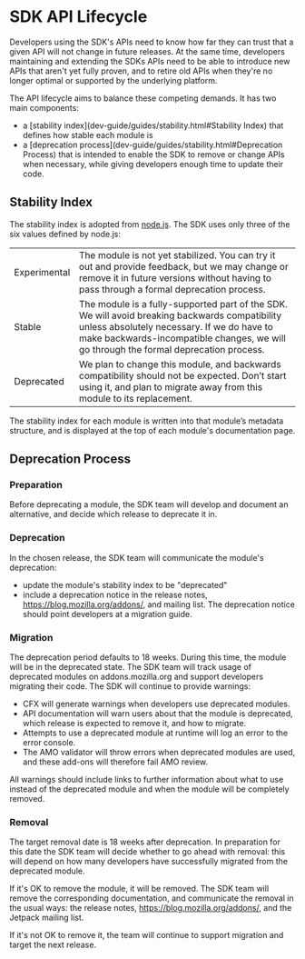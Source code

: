 # SDK API Lifecycle #

Developers using the SDK's APIs need to know how far they can trust that
a given API will not change in future releases. At the same time, developers
maintaining and extending the SDKs APIs need to be able to introduce new
APIs that aren't yet fully proven, and to retire old APIs when they're
no longer optimal or supported by the underlying platform.

The API lifecycle aims to balance these competing demands. It has two
main components:

* a [stability index](dev-guide/guides/stability.html#Stability Index)
that defines how stable each module is
* a [deprecation process](dev-guide/guides/stability.html#Deprecation Process)
that is intended to enable the SDK to remove or change APIs when necessary,
while giving developers enough time to update their code.

## Stability Index ##

The stability index is adopted from
[node.js](http://nodejs.org/api/documentation.html#documentation_stability_index).
The SDK uses only three of the six values defined by node.js:

<table>
  <tr>
    <td>Experimental</td>
    <td>The module is not yet stabilized.
You can try it out and provide feedback, but we may change or remove
it in future versions without having to pass through a formal
deprecation process.</td>
  </tr>
  <tr>
    <td>Stable</td>
    <td>The module is a fully-supported part of
the SDK. We will avoid breaking backwards compatibility unless absolutely
necessary. If we do have to make backwards-incompatible changes, we will
go through the formal deprecation process.</td>
  </tr>
  <tr>
    <td>Deprecated</td>
    <td>We plan to change this module, and backwards compatibility
should not be expected. Don’t start using it, and plan to migrate away from
this module to its replacement.</td>
  </tr>
</table>

The stability index for each module is written into that module’s
metadata structure, and is displayed at the top of each module's
documentation page.

## Deprecation Process ##

### Preparation ###

Before deprecating a module, the SDK team will develop and document
an alternative, and decide which release to deprecate it in.

### Deprecation ###

In the chosen release, the SDK team will communicate the module's deprecation:

* update the module's stability index to be "deprecated"
* include a deprecation notice in the release notes,
https://blog.mozilla.org/addons/, and mailing list. The deprecation
notice should point developers at a migration guide.

### Migration ###

The deprecation period defaults to 18 weeks. During this time, the
module will be in the deprecated state. The SDK team will track usage
of deprecated modules on addons.mozilla.org and support developers
migrating their code. The SDK will continue to provide warnings:

* CFX will generate warnings when developers use deprecated modules.
* API documentation will warn users about that the module is deprecated,
which release is expected to remove it, and how to migrate.
* Attempts to use a deprecated module at runtime will log an error to
the error console.
* The AMO validator will throw errors when deprecated modules are used,
and these add-ons will therefore fail AMO review.

All warnings should include links to further information about what to
use instead of the deprecated module and when the module will be completely
removed.

### Removal ###

The target removal date is 18 weeks after deprecation. In preparation for
this date the SDK team will decide whether to go ahead with removal: this
will depend on how many developers have successfully migrated from the
deprecated module.

If it's OK to remove the module, it will be removed. The SDK team will
remove the corresponding documentation, and communicate the removal in
the usual ways: the release notes,  https://blog.mozilla.org/addons/,
and the Jetpack mailing list.

If it's not OK to remove it, the team will continue to support migration
and target the next release.
